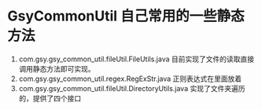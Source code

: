# GsyCommonUtil 自己常用的一些静态方法
1.  com.gsy.gsy_common_util.fileUtil.FileUtils.java 目前实现了文件的读取直接调用静态方法即可实现。
2.  com.gsy.gsy_common_util.regex.RegExStr.java  正则表达式在里面放着
3.  com.gsy.gsy_common_util.fileUtil.DirectoryUtils.java 实现了文件夹遍历的，提供了四个接口